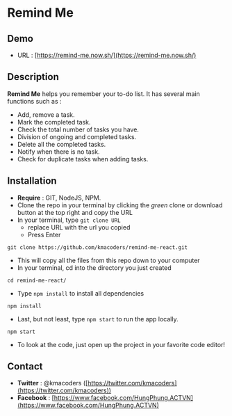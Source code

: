 # Remind Me

## Demo
- URL : [https://remind-me.now.sh/](https://remind-me.now.sh/)

## Description
**Remind Me** helps you remember your to-do list.
It has several main functions such as :
 - Add, remove a task.
 - Mark the completed task.
 - Check the total number of tasks you have.
 - Division of ongoing and completed tasks.
 - Delete all the completed tasks.
 - Notify when there is no task.
 - Check for duplicate tasks when adding tasks.

## Installation
- **Require** : GIT, NodeJS, NPM.
- Clone the repo in your terminal by clicking the _green_ clone or download button at the top right and copy the URL 
- In your terminal, type ```git clone URL```
  - replace URL with the url you copied
  - Press Enter
```
git clone https://github.com/kmacoders/remind-me-react.git
```
- This will copy all the files from this repo down to your computer
- In your terminal, cd into the directory you just created
```
cd remind-me-react/
```
- Type ```npm install``` to install all dependencies
```
npm install
```

- Last, but not least, type ```npm start``` to run the app locally.
```
npm start
```
- To look at the code, just open up the project in your favorite code editor!

## Contact

 - **Twitter** : @kmacoders ([https://twitter.com/kmacoders](https://twitter.com/kmacoders))
 - **Facebook** : [https://www.facebook.com/HungPhung.ACTVN](https://www.facebook.com/HungPhung.ACTVN)
